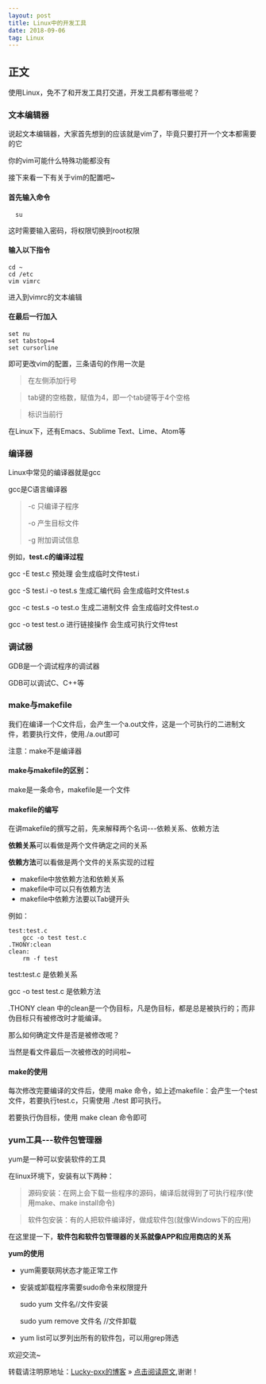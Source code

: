 ```yaml
---
layout: post
title: Linux中的开发工具
date: 2018-09-06
tag: Linux
---  
```


## 正文

使用Linux，免不了和开发工具打交道，开发工具都有哪些呢？

### 文本编辑器 

说起文本编辑器，大家首先想到的应该就是vim了，毕竟只要打开一个文本都需要的它

你的vim可能什么特殊功能都没有

接下来看一下有关于vim的配置吧~

#### 首先输入命令

	  su  

这时需要输入密码，将权限切换到root权限

#### 输入以下指令


    cd ~
    cd /etc
    vim vimrc

进入到vimrc的文本编辑

#### 在最后一行加入

	set nu
	set tabstop=4
	set cursorline

即可更改vim的配置，三条语句的作用一次是

>在左侧添加行号

>tab键的空格数，赋值为4，即一个tab键等于4个空格

>标识当前行

在Linux下，还有Emacs、Sublime Text、Lime、Atom等

### 编译器

Linux中常见的编译器就是gcc

gcc是C语言编译器

>-c 只编译子程序
>
>-o 产生目标文件
>
>-g 附加调试信息

例如，**test.c的编译过程**

gcc -E test.c   预处理  会生成临时文件test.i

gcc -S test.i -o test.s  生成汇编代码  会生成临时文件test.s

gcc -c test.s -o test.o  生成二进制文件  会生成临时文件test.o

gcc -o test test.o  进行链接操作  会生成可执行文件test

### 调试器

GDB是一个调试程序的调试器

GDB可以调试C、C++等

### make与makefile

我们在编译一个C文件后，会产生一个a.out文件，这是一个可执行的二进制文件，若要执行文件，使用./a.out即可

注意：make不是编译器

#### make与makefile的区别：

make是一条命令，makefile是一个文件

#### makefile的编写

在讲makefile的撰写之前，先来解释两个名词---依赖关系、依赖方法

**依赖关系**可以看做是两个文件确定之间的关系

**依赖方法**可以看做是两个文件的关系实现的过程

- makefile中放依赖方法和依赖关系
- makefile中可以只有依赖方法
- makefile中依赖方法要以Tab键开头

例如：

    test:test.c
    	gcc -o test test.c
    .THONY:clean 
    clean:
    	rm -f test

test:test.c  是依赖关系

gcc -o test test.c   是依赖方法

.THONY clean  中的clean是一个伪目标，凡是伪目标，都是总是被执行的；而非伪目标只有被修改时才能编译。

那么如何确定文件是否是被修改呢？

当然是看文件最后一次被修改的时间啦~

#### make的使用

每次修改完要编译的文件后，使用 make 命令，如上述makefile：会产生一个test文件，若要执行test.c，只需使用 ./test 即可执行。

若要执行伪目标，使用 make clean 命令即可

### yum工具---软件包管理器

yum是一种可以安装软件的工具

在linux环境下，安装有以下两种：

>源码安装：在网上会下载一些程序的源码，编译后就得到了可执行程序(使用make、make install命令)

>软件包安装：有的人把软件编译好，做成软件包(就像Windows下的应用)

在这里提一下，**软件包和软件包管理器的关系就像APP和应用商店的关系**

**yum的使用**

- yum需要联网状态才能正常工作

- 安装或卸载程序需要sudo命令来权限提升

  sudo yum 文件名//文件安装

  sudo yum remove 文件名 //文件卸载

- yum list可以罗列出所有的软件包，可以用grep筛选

欢迎交流~

转载请注明原地址：[Lucky-pxx的博客](http://www.bingoxin.top) » [点击阅读原文](http://www.bingoxin.top/2018/09/Linux%E4%B8%AD%E7%9A%84%E6%9D%83%E9%99%90/),谢谢！